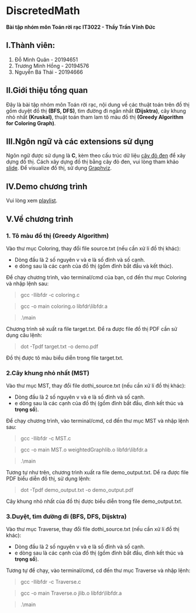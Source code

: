 # DiscretedMath
**Bài tập nhóm môn Toán rời rạc IT3022 - Thầy Trần Vĩnh Đức**
## **I.Thành viên:**
1. Đỗ Minh Quân - 20194651
2. Trương Minh Hồng - 20194576
3. Nguyễn Bá Thái - 20194666
## **II.Giới thiệu tổng quan**
Đây là bài tập nhóm môn Toán rời rạc, nội dung về các thuật toán trên đồ thị gồm duyệt đồ thị **(BFS, DFS)**, tìm đường đi ngắn nhất **(Dijsktra)**, cây khung nhỏ nhất **(Kruskal)**, thuật toán tham lam tô màu đồ thị **(Greedy Algorithm for Coloring Graph)**. 
## **III.Ngôn ngữ và các extensions sử dụng**
Ngôn ngữ được sử dụng là **C**, kèm theo cấu trúc dữ liệu [cây đỏ đen](http://web.eecs.utk.edu/~jplank/plank/classes/cs360/360/notes/Libfdr/) để xây dựng đồ thị. Cách xây dựng đồ thị bằng cây đỏ đen, vui lòng tham khảo [slide](https://users.soict.hust.edu.vn/hieunk/courses/IT3240E/lect06.pdf). Để visualize đồ thị, sử dụng [Graphviz](https://graphviz.org/about/).
## **IV.Demo chương trình**
Vui lòng xem [playlist](https://www.youtube.com/playlist?list=PL2-9WSG7DAvUtaesL58PTmWnnV59CiGn7).
## **V.Về chương trình**
### 1. Tô màu đồ thị (Greedy Algorithm)
Vào thư mục Coloring, thay đổi file source.txt (nếu cần xử lí đồ thị khác):
- Dòng đầu là 2 số nguyên v và e là số đỉnh và số cạnh.
- e dòng sau là các cạnh của đồ thị (gồm đỉnh bắt đầu và kết thúc).

Để chạy chương trình, vào terminal/cmd của bạn, cd đến thư mục Coloring và nhập lệnh sau:
>gcc -Ilibfdr -c coloring.c

>gcc -o main coloring.o libfdr\libfdr.a

>.\main

Chương trình sẽ xuất ra file target.txt. Để ra được file đồ thị PDF cần sử dụng câu lệnh:
>dot -Tpdf target.txt -o demo.pdf

Đồ thị được tô màu biểu diễn trong file target.txt.

### 2.Cây khung nhỏ nhất (MST)

Vào thư mục MST, thay đổi file dothi_source.txt (nếu cần xử lí đồ thị khác):
- Dòng đầu là 2 số nguyên v và e là số đỉnh và số cạnh.
- e dòng sau là các cạnh của đồ thị (gồm đỉnh bắt đầu, đỉnh kết thúc và **trọng số**).

Để chạy chương trình, vào terminal/cmd, cd đến thư mục MST và nhập lệnh sau:
>gcc -Ilibfdr -c MST.c

>gcc -o main MST.o weightedGraphlib.o libfdr\libfdr.a

>.\main

Tương tự như trên, chương trình xuất ra file demo_output.txt. Dể ra được file PDF biểu diễn đồ thị, sử dụng lệnh:
>dot -Tpdf demo_output.txt -o demo_output.pdf

Cây khung nhỏ nhất của đồ thị được biểu diễn trong file demo_output.txt.

### 3.Duyệt, tìm đường đi (BFS, DFS, Dijsktra)

Vào thư mục Traverse, thay đổi file dothi_source.txt (nếu cần xử lí đồ thị khác):
- Dòng đầu là 2 số nguyên v và e là số đỉnh và số cạnh.
- e dòng sau là các cạnh của đồ thị (gồm đỉnh bắt đầu, đỉnh kết thúc và **trọng số**).

Tương tự để chạy, vào terminal/cmd, cd đến thư mục Traverse và nhập lệnh:
>gcc -Ilibfdr -c Traverse.c

>gcc -o main Traverse.o jlib.o libfdr\libfdr.a

>.\main







